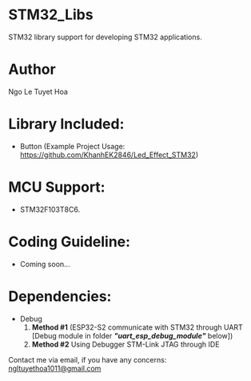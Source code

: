 # STM32_Libs
STM32 library support for developing STM32 applications.

# Author
Ngo Le Tuyet Hoa

# Library Included:
- Button (Example Project Usage: https://github.com/KhanhEK2846/Led_Effect_STM32)
# MCU Support:
- STM32F103T8C6.

# Coding Guideline:
- Coming soon...

# Dependencies:
- Debug
  1. <b>Method #1</b> (ESP32-S2 communicate with STM32 through UART [Debug module in folder <b><i>"uart_esp_debug_module"</i></b> below])
  2. <b>Method #2</b> Using Debugger STM-Link JTAG through IDE

Contact me via email, if you have any concerns: ngltuyethoa1011@gmail.com
